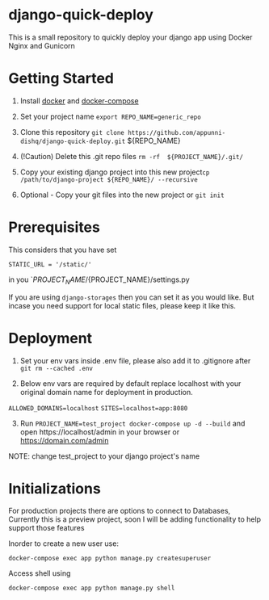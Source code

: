 # django-quick-deploy
This is a small repository to quickly deploy your django app using Docker Nginx and Gunicorn 

# Getting Started

1. Install [docker](https://docs.docker.com/engine/install/ubuntu/) and [docker-compose](https://docs.docker.com/compose/install/) 

2. Set your project name `export REPO_NAME=generic_repo`

3. Clone this repository `git clone https://github.com/appunni-dishq/django-quick-deploy.git` ${REPO_NAME}

4. (!Caution) Delete this .git repo files `rm -rf  ${PROJECT_NAME}/.git/`

5. Copy your existing django project into this new project`cp /path/to/django-project ${REPO_NAME}/ --recursive`

6. Optional - Copy your git files into the new project or `git init`


# Prerequisites

This considers that you have set

`STATIC_URL = '/static/'`

in you `${PROJECT_NAME}/${PROJECT_NAME}/settings.py

If you are using `django-storages` then you can set it as you would like.
But incase you need support for local static files, please keep it like this.

# Deployment

1. Set your env vars inside .env file, please also add it to .gitignore after `git rm --cached .env`

2. Below env vars are required by default replace localhost with your original domain name for deployment in production.

`ALLOWED_DOMAINS=localhost`
`SITES=localhost=app:8080`

3. Run `PROJECT_NAME=test_project docker-compose up -d --build` and open https://localhost/admin in your browser or https://domain.com/admin

NOTE: change test_project to your django project's name

# Initializations

For production projects there are options to connect to Databases,
Currently this is a preview project, soon I will be adding functionality to help support those features

Inorder to create a new user use:

```
docker-compose exec app python manage.py createsuperuser
```

Access shell using

```
docker-compose exec app python manage.py shell
```